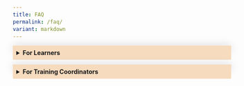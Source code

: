 ```yaml
---
title: FAQ
permalink: /faq/
variant: markdown
---
```

<style>
.Accordion-Paragraph {
	 font-size: 1em;
	 margin-left: 0.5em;
	 margin-right: 0.5em;
	 margin-top: 2em;
	}
	
	summary {
		background-color: #f7dbbe;
		padding:8px;
		margin-bottom: -20px;
		font-weight: bold;
		transition: all 0.5s ease;
	}
	
	summary:hover{
		cursor: pointer;
		color: white;
		background-color: #F68B1F;
		
	}
	
	details[open] {
		background-color: #f7f0f0;

	}
	
details {
		box-shadow: 0px 0px 20px #d4d4d4;
		margin-top: 1em;
		margin-bottom: 2.2em;
	}

.mini-header {
	font-weight: bold;
	
	}
	
#list-adjustment
{
font-size:16px;
}	

#questions ul li
{
list-style-type: none;
}	


</style>



<details><summary>For Learners</summary>
<div class="Accordion-Paragraph">

<p>Find out how to register for programmes here.</p>	
	
<div id="questions">
	<ul>
		<li>Jump to</li>
	<li><a href="#disabilities">Learning with disabilities</a></li>	
	<li><a href="#register">How to register for a programme?</a></li>		
	<li><a href="#classroom-details">Where do I find the classroom details?</a></li>	
	<li><a href="#mark-attendance">How do I mark my attendance?</a></li>	
	<li><a href="#missed-check-in">What if I missed my check-in?</a></li>		
	<li><a href="#withdraw-application">Withdrawing your application before Training Coordinator (TC) approval</a></li>	
	<li><a href="#withdraw-registration">Withdrawing your registration after programme placement</a></li>
</ul>
</div>		
	
	
	
	
<h4>Register for a Programme:</h4>
<p class="mini-header">Searching for a programme</p> 

<p>You can search for your preferred programmes on <a target="_blank" href="https://register.csc.gov.sg/">CSC Programme portal</a>. 
You will be able to filter your search by Domain, Programme Type, Audience, Duration, Period and Cost. To filter by Domain, please log in as a public officer, and click on the <b>“Discover Our Programmes”</b> button at the top of the page. A small pop-out window will appear, and you can select your preferred domains by clicking on the <b>“Select a Domain”</b> field. A list of programmes from the selected domain will be displayed, with the rest of the filters located on the left side of the page.</p>

<p class="mini-header">No suitable dates for your desired programme?</p>

<p>Get notified when new dates are published – click the <b>‘Add to Watchlist’</b> button to receive email notifications when new classes are opened.</p>
		
<p class="mini-header" id="register">How to register for a programme?</p>
		
<p>You can register via our <a target="_blank" href="https://register.csc.gov.sg/">CSC Programme Portal</a>. Navigate to your desired programme, and click on the <b>"Apply Now”</b> button. Your Training Coordinator has up to 3 working days to approve your registration request. Once it’s been approved, you’ll receive an email notification. A simple guide on how you can register for a programme on the programme portal is linked <a target="_blank" href="https://go.gov.sg/reg-pp">here</a>.</p>

<p><b>Note:</b> To attend milestone programmes, you have to be nominated by your agency. Contact your Training Coordinator to find out more.</p>
	
	
<p class="mini-header">When to register?</p>
<p>Register for a programme at least 1 month before the start date. Most programmes accept registrations on a first-come, first-serve basis, so it is better to register early. Registration normally closes 7 working days before each programme’s start date, unless otherwise stated.</p>
		
<p class="mini-header">Confirming your registration</p>
		
<p>We will inform you of your registration status 2 to 3 weeks before the programme starts. Once your registration is confirmed, we will send you a Programme Placement Letter (PPL) via a system-generated email from CSCOLLEGE Donotreply. &nbsp;While we will always do our best to confirm your registration as early as possible, classes may sometimes be postponed or cancelled due to unforeseen circumstances.</p>
		
<p class="mini-header" id="disabilities">Learning with disabilities</p>
	
<p>The Civil Service College is committed to creating a learning environment that meets the diverse needs of its participants. If you anticipate or experience any barriers to learning in the programme you are interested in, please feel free to discuss your concerns with your Training Coordinator and CSC’s <a href="mailto:cscollege@cscollege.gov.sg">Customer Experience Team</a>. Learners with disabilities may also wish to work with your Training Coordinator and CSC’s Customer Experience Team to discuss options to improve the learning experience for you. Please also let us know what level of assistance you prefer.</p>
		
		
<h4>Attending Your Programme:</h4>
		
<p class="mini-header" id="classroom-details">Where do I find the classroom details?</p>
		
<p>A system-generated Welcome Email, from CSCOLLEGE Donotreply, will be sent to you at least 1 week before to the class commencement date with log-in instructions to CSC's <a target="_blank" href="https://dc.learn.gov.sg/">Learn Digital Classroom</a>, where you will find all the details you need to attend your programme, including classroom details (for in-person programmes), zoom link (for virtual programmes), pre-learning materials and assignments (if any), and programme materials.</p> 
		
<p>Here is how:</p>		
		
<ol id="list-adjustment">
	<li>Log in to <a target="_blank" href="https://dc.learn.gov.sg">https://dc.learn.gov.sg</a> and scroll down to <b>“My Programmes”</b> to select the grid containing the name of the course you are attending.</li>
	<li>Scroll down to the <b>“Table of Contents”</b> to find:</li>
		<ul>
			<li>The pre-learning materials under the <b>“Pre-course Preparations”</b> grid. Please complete any pre-course assignments that are required for the class</li>
			<li>Classroom link/details under the <b>“Classroom Details”</b> grid</li>
	</ul>
</ol>		
		
<p>A simple guide on the steps to login to Learn-DC and access the programme information is linked <a target="_blank" href="https://go.gov.sg/learndc-proginfo">here</a>.</p>		
		
<p class="mini-header" id="mark-attendance">How do I mark my attendance?</p>
		
<p>From 6 November 2023 onwards, CSC will be piloting a new e-attendance process in phases. If you are attending <strong>a virtual programme or a milestone programme</strong>, you may mark your attendance by <b>“checking in”</b> to your programme. Here is how:</p> 		
		
<ol id="list-adjustment">
	<li>At the start of the class, your trainer will provide you with a QR code and a URL. Scan the QR code with your mobile devices or manually input the URL in your web browser to launch the eAttendance page.</li>	
	<li>Log in with your SingPass App.</li>	
	<li>Check that the details of your class are correct, and click on “Check-in”.</li>	
	<li>Confirm your check-in by clicking on the “Check-in” button in the pop-up.</li>	
	<li>Make sure that your attendance is captured under the “My Session Today” page</li>	
</ol>		
		
<p>Here’s a simple guide to help you along.</p>			
		
<img src="/images/FAQ/eatt%20steps_website%20faq.png">	
		
<p>To ensure your attendance is captured in a timely manner, please download the Singpass App on your mobile devices with camera functionality and set up your Singpass account (if you have yet to do so) prior to your class. We also recommend that you arrive at least 15 minutes before the class start time to have sufficient time to complete this check-in process.</p>
		
<p class="mini-header" id="missed-check-in">What if I missed my check-in?</p>		

<p>Check-in will close 90 minutes after the class has started. Thereafter, an email notification will be sent to your Training Coordinator to inform him/her that you have yet to check in. If you arrive after the check-in time, please inform your trainer and provide reasons for being late.</p>		
		
<p><strong>During the pilot phase, please scan your attendance using your NRIC at any kiosk found on levels 1 to 5 if you are attending in-person non-milestone programmes.</strong></p>		
		
		
		
<h4>Withdrawing Your Registration</h4>
		
<p class="mini-header" id="withdraw-application">Withdrawing your application before Training Coordinator (TC) approval</p>
		
<p>You may withdraw any application that your TC has not yet approved on the portal directly under the <b>“Check Application Status”</b> page by clicking on the <b>“Withdraw”</b> button on the relevant application under the <b>“Pending Applications”</b> section. A simple guide on the steps to cancel a pending application on the programme portal is linked <a target="_blank" href="https://go.gov.sg/cancel-appln-pp">here</a></p>
		
<p class="mini-header" id="withdraw-registration">Withdrawing your registration after programme placement</p>			

<p>If you are scheduled for an upcoming CSC programme and you are unable to attend, here is what you need to do:</p>
		
<ol id="list-adjustment">
<li>Notify your training coordinator (TC) early, preferably at least 3 weeks before the class start date, otherwise a penalty fee may be incurred. All withdrawal / replacement / transfer requests have to be submitted by your TC.</li>	
<li>Concurrently, check among your colleagues if anyone is able to take your place for the programme. If yes, remember to seek your respective RO’s support, and provide the details (name, NRIC, email address) of your colleague to your TC.</li>
<li>If you have not found a replacement, please provide your TC the reason(s) you are unable to attend. If a penalty is incurred due to late notice, CSC will assess the reasons provided and determine if the penalty can be waived. Do note that reasons such as going on leave/vacation will not be accepted as these should have been planned ahead of time.</li> 
<li>Do note the withdrawal timelines below to avoid any penalties:</li></ol>

<figure>
<img src="/images/FAQ/process_timeline_learner.jpg">

<figcaption>
<p>For more information, please refer to this <a target="_blank" href="https://go.gov.sg/wdl-rpl-faq">FAQ</a>.</p>
</figcaption>
	
</figure>
	
<br>		
		

	
</div>
	</details>
	
	
	
	
<details><summary>For Training Coordinators</summary>
<div class="Accordion-Paragraph">
<p>Find out how to manage your Training Coordinator account, register your officers for programmes and request for in-house training.</p>
	
<div id="questions">
		<ul>
	<li>Jump to</li>
	<li><a href="#individual-bulk">Individual or bulk registration</a></li>	
	<li><a href="#review">Reviewing your officer's registration</a></li>		
	<li><a href="#covering-training">How to set "Covering Training Coordinator (TC)"?</a></li>	
	<li><a href="wrt-officers">Withdrawing / Replacing / Transferring Your Officers for Programmes</a></li>	
	<li><a href="#officers-attendance">Attendance of Your Officers</a></li>	
	<li><a href="#request-in-house">Request for In-House Training</a></li>
</ul>
</div>			
	
			
<h4>Managing Your Training Coordinator Account</h4>

<p class="mini-header">Creating / removing a Training Coordinator account</p>
	
<p>Please submit the Training Coordinator’s information in <a target="_blank" href="https://go.gov.sg/add-remove-tc-bc">this form</a> and the account will be created/removed within 3 to 5 working days. The form can also be found on the TC’s Dashboard on the programme portal.</p>	
			
<p class="mini-header">Update your agency's contact list</p>	
<p>Email us at <a href="mailto:cscollege@cscollege.gov.sg">cscollege@cscollege.gov.sg</a> with the updates.</p>


<h4>Registering Your Officers for Programmes</h4>

<p id="individual-bulk" class="mini-header">Individual or bulk registration</p>
	
<p>You may register your officers individually or by "bulk” by using the <b>“Bulk Registration”</b> function . We will contact you if we are unable to accept all or some of your registrations. When submitting your registration, please ensure that you have entered your officers’ email addresses correctly as all subsequent communications would be sent to the listed email addresses directly. Incorrect emails may result in officers not receiving their Programme Placement Letters and Welcome emails. A simple guide on how you may submit registrations for your officers is linked <a target="_blank" href="https://go.gov.sg/bulkreg-tc">here</a>.</p>
	
	
<p class="mini-header">Registration closing dates</p>

<p>Registration normally closes 7 working days before the start date, unless otherwise stated. If your officer chooses to register just before the closing date, you may need to submit the application directly on their behalf to avoid unsuccessful registration. </p>
	
	
<p class="mini-header" id="review">Reviewing your officer’s registration</p>

<p>When your officer registers for a programme, you have up to 3 working days to review and approve the registration request. Once you’ve approved it, your officer will be notified via email. However, if you register on an officer’s behalf, there is no review or approval required. A simple guide on the steps to approve your officer’s application on the programme portal is linked <a href="https://go.gov.sg/appr-appl-tc" target="_blank">here.</a></p>
		

<p class="mini-header">Unable to review registrations in time</p>
			
<p>If you don’t respond to a registration request by the end of the second day, it will be routed to your Covering TC (if any). Both the officer and you will be cc-ed in the email to your Covering TC. Any registration request not approved after the 3 working day period will lapse and cannot be reactivated. The officer can re-submit a new application if the application has lapsed.</p>
	
	
<p class="mini-header" id="covering-training">How to set “Covering Training Coordinator (TC)”</p>
	
<p>A Covering TC is another TC whom a pending application would be routed to for approval, if the selected TC does not approve the application by the end of the second day. You can set your Covering TC on the<b>“Profile”</b>page by clicking on the “Covering TC” button.</p>
	
<p> Only one Covering TC can be assigned to each TC. A simple guide on the steps to set a Covering TC on the programme portal is linked <a target="_blank" href="https://go.gov.sg/set-coveringtc">here</a>.</p>
	
<p class="mini-header">Registration status</p>
					
	
<p>We will email the officer and you about the registration status 2 to 3 weeks before the programme starts. If registration is successful:</p>
	
<ul>
<li>The officer will receive a Programme Placement Letter (PPL).</li>
<li>You will receive a PPL summary for each programme (excluding eLearning programme). It lists the officers from your agency attending the programme.</li>

</ul>
	
<p><b>Note:</b> Whenever possible, we will send the PPLs as soon as the programme is confirmed. In most cases, we can only confirm the programme 3 weeks before it starts.</p>


<p class="mini-header">Contacting us</p>
	<p>Find out more on our <a target="_blank" href="/contact-us">Contact Us</a> page</p>
	
	
<h4 id="wrt-officers">Withdrawing / Replacing / Transferring Your Officers for Programmes</h4>
	
<p>All requests for withdrawal, replacement and/or transfer of participants are to be submitted by an agency’s TC via a Withdrawal / Replacement / Transfer Request Form in the TC module on the CSC Programme Portal. CSC will no longer handle email requests from learners, and will re-direct them back to their TCs.</p>
	
	
<p>TCs will be prompted to provide the following information:</p>
	
<ul>
<li>TC’s details</li>
<li>Details of the programme that officer is withdrawing from</li>
<li>Details of withdrawing officer</li>
<li>Reasons for withdrawing</li>
<li>If transferring to another session, the dates of the session to be transferred to</li>
<li>If there is one, the replacement officer’s details</li>
<li>Replacement Officer’s TC details and Billing Contact Details</li>
</ul>
	
<p>It is important to note that penalty fees will be levied if the notification to withdraw is received after the Programme Placement Letter has been sent, or less than 3 weeks before the class start date, whichever is later. Please see timeline below:</p> 
	
<img src="/images/FAQ/process_timeline_tcs.jpg">
	
<p>If penalty fees are incurred, CSC will assess if the penalty can be waived based on the reasons provided by the TC in the form. CSC will then inform the TC of the outcome over email within 5 working days.</p>

<p>Please also note the timelines for replacements and transfers:</p>
	
<ol id="list-adjustment">

<li type="a">Replacement requests: at least 5 working days before class starts</li>
<li type="a">Transfer requests: at least 5 working days before the original class starts and at least 5 working days before the new class starts.</li>

</ol>
	
<img src="/images/FAQ/overview_process_timeline.jpg">
	
<p>More FAQs on the Withdrawal, Replacement and Transfer process is linked <a target="_blank" href="https://go.gov.sg/wdl-rpl-faq">here</a>.</p>
	
	
	
<h4 id="officers-attendance">Attendance of Your Officers</h4>
	
<p>From 6 November 2023 onwards, CSC will be launching a new e-attendance process, in phases. If your officers are attending <strong>a virtual programme or a milestone programme</strong>, they may mark their attendance by “checking in” to their programme, on CSC’s eAttendance page.</p>

<p>A QR code and/or URL will be provided by their trainers at the start of their class. They can either scan the QR code or input the URL on their mobile web browser to launch the eAttendance page.</p>	
	
<img src="/images/FAQ/eatt%20steps_website%20faq.png">	
	
<p>To ensure that your officers’ attendance is captured in a timely manner, officers are highly encouraged to download the Singpass application on their mobile devices with camera functionality and set up their Singpass account (if they have yet to do so) prior to their class. We also recommend that they arrive at least 15 minutes before the class’s start time to have sufficient time to complete this process.</p>

<p>You will be notified via email of officer(s) who did not check-in within 90 minutes after the class has started. If your officers arrive after the check-in time, they would need to inform their trainer and provide reasons for being late.</p>
	
<p class="mini-header">What happens if my officer is absent for the class?</p>	
	
<p>Officers who do not meet the minimum attendance or are absent without valid reasons will be charged the full programme fee (before Training Subsidy). You will be informed to check with your officer on the reason for the absence. If your officer has a valid reason, please submit the ‘Appeal for Waiver of No-show Penalty Form’ via your TC dashboard in CSC’s Programme Portal no later than 5 working days from class end date. If we do not hear from you by then, the full programme fee will be charged to your agency.</p>	

<p>CSC’s decision on the waiver is final, and no further appeals will be considered. More information on the No-show process is linked&nbsp;
<a target="_blank" href="https://go.gov.sg/no-show-appeal">here</a>.</p>
	
<p><strong>For in-person programmes that are not milestone programmes, officers will still need to take their attendance by scanning their NRICs at any kiosk found on levels 1 to 5, until the next launch phase in 2 January 2024 for all programmes.</strong></p>
	
	
	
<p class="mini-header">Where to get assistance</p>
	
<p>Officers can email us at <a href="mailto:cscollege@cscollege.gov.sg">cscollege@cscollege.gov.sg</a> if they require assistance before their programme. If they require assistance on the day of their programme, they can approach the Trainers or Programme Administrators.</p>
	
	
<p class="mini-header">More questions?</p>

<p>If you have any questions not addressed above, you can contact us at <a href="mailto:cscollege@cscollege.gov.sg">cscollege@cscollege.gov.sg.</a></p>
	

<h4 id="request-in-house">Request for In-House Training</h4>
	
<p class="mini-header">In-house training</p>
		
<ul>

<li>We offer in-house training programmes to meet your agency’s specific needs and challenges. You can choose from standard or customised in-house programmes.</li>
	
</ul>
	
<p class="mini-header">Standard in-house programmes</p>

<ul>

<li>A standard in-house programme covers the same material as a public run programme. The advantage is that your organisation can choose the location and timing of the programme, and which officers to participate in it. Most programmes have an in-house option. Submit your request for standard in-house programmes <a target="_blank" href="https://form.gov.sg/60545d6f248bbc0012cc8ae5">here</a></li>
	
</ul>	
			
<p class="mini-header">Customised in-house programmes</p>

<ul>	

<li>If your agency has specific work challenges, a standard in-house programme may not meet your needs. We can customise our programmes by working with you to analyse and determine your agency’s training needs. Please submit your agency’s request <a target="_blank" href="https://form.gov.sg/60545d6f248bbc0012cc8ae5">here</a>.</li>
	


</ul>	
	
<p><b><i>Note: There is a development fee for customised programmes which will be in addition to the programme fee.</i></b></p>
	
<p class="mini-header">Class sizes</p>
	
<p>The minimum and maximum class sizes for in-house training are fixed. If your agency does not meet the minimum class size, please register them for a public run instead.</p>
	
<p class="mini-header">Costs</p>
		
<p>Please contact your Agency Engagement Manager to ask for a cost estimate.</p>
			
<p class="mini-header">Venues</p>
			
<p>We can conduct in-house programmes at CSC or at a location of your choice, as long as heavy logistics or specialised equipment are not required. You can reduce costs by having the programme conducted at your office.</p>
			
<p class="mini-header">How to apply for in-house training</p>
<p>Email your Agency Engagement Manager with the following:</p>
	
<ul>
				<li>Programme title</li>
				<li>Course code</li>
				<li>Preferred venue (CSC or your agency’s venue)</li>
				<li>Preferred training period (please allow a lead time of 8 weeks)</li>
				<li>Number of times you’d like to run the programme</li>
				<li>Standard in-house or customised programme request</li>
</ul>

<p>We’ll respond within 3 – 5 working days. </p>
	
<p>Find out who your Agency Engagement Manager is<a target="_blank" href="https://go.gov.sg/aemanagers">here</a>. This file can only be viewed on the Government Intranet.
</p>
	
	
		
	
	
	
</div>
</details>